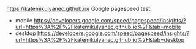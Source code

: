https://katemikulyanec.github.io/
Google pagespeed test:
- mobile https://developers.google.com/speed/pagespeed/insights/?url=https%3A%2F%2Fkatemikulyanec.github.io%2F&tab=mobile
- desktop https://developers.google.com/speed/pagespeed/insights/?url=https%3A%2F%2Fkatemikulyanec.github.io%2F&tab=desktop
